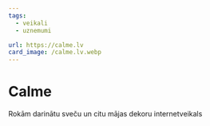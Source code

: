 ```yaml
---
tags:
  - veikali
  - uznemumi

url: https://calme.lv
card_image: /calme.lv.webp
---
```


# Calme

Rokām darinātu sveču un citu mājas dekoru internetveikals
